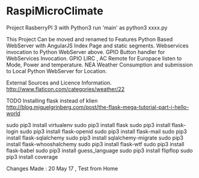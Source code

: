 # RaspiMicroClimate


Project RasberryPI 3 with Python3
run 'main' as python3 xxxx.py


This Project Can be moved and renamed to
Features 
  Python Based WebServer with AngularJS Index Page and static segments. 
  Webservices invocation to Python WebServer above.
  GPIO Button handler for WebServices Invocation.
  GPIO LIRC , AC Remote for Europace listen to Mode, Power and temperature. 
  NEA Weather Consumption and submission to Local Python WebServer for Location.



External Sources and Licence Information.
http://www.flaticon.com/categories/weather/22



TODO
Installing flask instead of klien
http://blog.miguelgrinberg.com/post/the-flask-mega-tutorial-part-i-hello-world

sudo pip3 install virtualenv
sudo pip3 install flask
sudo pip3 install flask-login
sudo pip3 install flask-openid
sudo pip3 install flask-mail
sudo pip3 install flask-sqlalchemy
sudo pip3 install sqlalchemy-migrate
sudo pip3 install flask-whooshalchemy
sudo pip3 install flask-wtf
sudo pip3 install flask-babel
sudo pip3 install guess_language
sudo pip3 install flipflop
sudo pip3 install coverage

Changes Made :
20 May 17 , Test from Home
